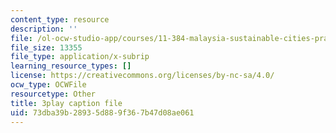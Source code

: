 ```yaml
---
content_type: resource
description: ''
file: /ol-ocw-studio-app/courses/11-384-malaysia-sustainable-cities-practicum-spring-2018/73dba39b28935d889f367b47d08ae061_PfxuFD4ML9s.vtt
file_size: 13355
file_type: application/x-subrip
learning_resource_types: []
license: https://creativecommons.org/licenses/by-nc-sa/4.0/
ocw_type: OCWFile
resourcetype: Other
title: 3play caption file
uid: 73dba39b-2893-5d88-9f36-7b47d08ae061
---
```

